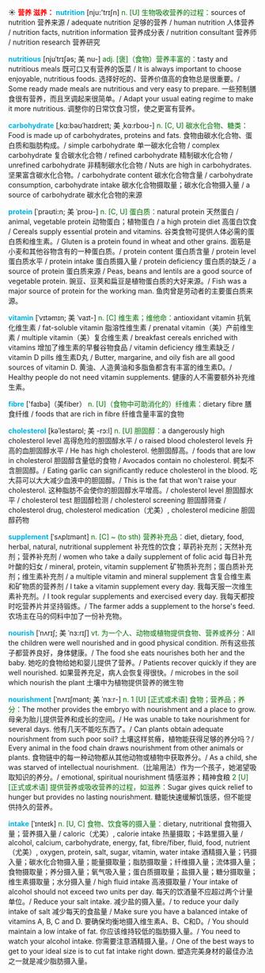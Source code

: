 ☀ <font color="red">**营养 滋养：**</font>
<font color="sky blue">**nutrition**</font> [nju:'trɪʃn] 
<font color="rgb(227, 108, 9)">n. [U] 生物吸收营养的过程：</font>sources of nutrition 营养来源 / adequate nutrition 足够的营养 / human nutrition 人体营养 / nutrition facts, nutrition information 营养成分表 / nutrition consultant 营养师 / nutrition research 营养研究 
           
<font color="sky blue">**nutritious**</font> [njuˈtrɪʃəs; 美 nu-]
<font color="rgb(227, 108, 9)">adj. [褒]（食物）营养丰富的：</font>tasty and nutritious meals 既可口又有营养的饭菜 / It is always important to choose enjoyable, nutritious foods. 选择好吃的、营养价值高的食物总是很重要。/ Some ready made meals are nutritious and very easy to prepare. 一些预制膳食很有营养，而且烹调起来很简单。/ Adapt your usual eating regime to make it more nutritious. 调整你的日常饮食习惯，使之更富有营养。
     
<font color="sky blue">**carbohydrate**</font> [ˌkɑ:bəʊˈhaɪdreɪt; 美 ˌkɑ:rboʊ-]
<font color="rgb(227, 108, 9)">n. [C, U] 碳水化合物、糖类：</font>Food is made up of carbohydrates, proteins and fats. 食物由碳水化合物、蛋白质和脂肪构成。/ simple carbohydrate 单一碳水化合物 / complex carbohydrate 复合碳水化合物 / refined carbohydrate 精制碳水化合物 / unrefined carbohydrate 非精制碳水化合物 / Nuts are high in carbohydrates. 坚果富含碳水化合物。/ carbohydrate content 碳水化合物含量 / carbohydrate consumption, carbohydrate intake 碳水化合物摄取量；碳水化合物摄入量 / a source of carbohydrate 碳水化合物的来源
     
<font color="sky blue">**protein**</font> [ˈprəʊti:n; 美 ˈproʊ-]
<font color="rgb(227, 108, 9)">n. [C, U] 蛋白质：</font>natural protein 天然蛋白 / animal, vegetable protein 动物蛋白；植物蛋白 / a high protein diet 高蛋白饮食 / Cereals supply essential protein and vitamins. 谷类食物可提供人体必需的蛋白质和维生素。/ Gluten is a protein found in wheat and other grains. 面筋是小麦和其他谷物含有的一种蛋白质。/ protein content 蛋白质含量 / protein level 蛋白质水平 / protein intake 蛋白质摄入量 / protein deficiency 蛋白质的缺乏 / a source of protein 蛋白质来源 / Peas, beans and lentils are a good source of vegetable protein. 豌豆、豆荚和扁豆是植物蛋白质的大好来源。/ Fish was a major source of protein for the working man. 鱼肉曾是劳动者的主要蛋白质来源。

<font color="sky blue">**vitamin**</font> [ˈvɪtəmɪn; 美 ˈvaɪt-]
<font color="rgb(227, 108, 9)">n. [C] 维生素；维他命：</font>antioxidant vitamin 抗氧化维生素 / fat-soluble vitamin 脂溶性维生素 / prenatal vitamin（美）产前维生素 / multiple vitamin（美）复合维生素 / breakfast cereals enriched with vitamins 增加了维生素的早餐谷物食品 / vitamin deficiency 维生素缺乏 / vitamin D pills 维生素D丸 / Butter, margarine, and oily fish are all good sources of vitamin D. 黄油、人造黄油和多脂鱼都含有丰富的维生素D。/ Healthy people do not need vitamin supplements. 健康的人不需要额外补充维生素。

<font color="sky blue">**fibre**</font> ['faɪbə]（美fiber）
<font color="rgb(227, 108, 9)">n. [U]（食物中可助消化的）纤维素：</font>dietary fibre 膳食纤维 / foods that are rich in fibre 纤维含量丰富的食物
                      
<font color="sky blue">**cholesterol**</font> [kəˈlestərɒl; 美 -rɔ:l]
<font color="rgb(227, 108, 9)">n. [U] 胆固醇：</font>a dangerously high cholesterol level 高得危险的胆固醇水平 / o raised blood cholesterol levels 升高的血胆固醇水平 / He has high cholesterol. 他胆固醇高。/ foods that are low in cholesterol 胆固醇含量低的食物 / Avocados contain no cholesterol. 鳄梨不含胆固醇。/ Eating garlic can significantly reduce cholesterol in the blood. 吃大蒜可以大大减少血液中的胆固醇。/ This is the fat that won't raise your cholesterol. 这种脂肪不会使你的胆固醇水平增高。/ cholesterol level 胆固醇水平 / cholesterol test 胆固醇检测 / cholesterol screening 胆固醇筛查 / cholesterol drug, cholesterol medication（尤美）, cholesterol medicine 胆固醇药物

<font color="sky blue">**supplement**</font> [ˈsʌplɪmənt]
<font color="rgb(227, 108, 9)">n. [C] ~ (to sth) 营养补充品：</font>diet, dietary, food, herbal, natural, nutritional supplement 补充性的饮食；草药补充剂；天然补充剂；营养补充剂 / women who take a daily supplement of folic acid 每日补充叶酸的妇女 / mineral, protein, vitamin supplement 矿物质补充剂；蛋白质补充剂；维生素补充剂 / a multiple vitamin and mineral supplement 含复合维生素和矿物质的营养剂 / I take a vitamin supplement every day. 我每天服一次维生素补充剂。/ I took regular supplements and exercised every day. 我每天都按时吃营养片并坚持锻炼。/ The farmer adds a supplement to the horse's feed. 农场主在马的伺料中加了一份补充物。
           
<font color="sky blue">**nourish**</font> [ˈnʌrɪʃ; 美 ˈnɜ:rɪʃ]
<font color="rgb(227, 108, 9)">vt. 为一个人、动物或植物提供食物、营养或养分：</font>All the children were well nourished and in good physical condition. 所有这些孩子都营养良好，身体健康。/ The food she eats nourishes both her and the baby. 她吃的食物给她和婴儿提供了营养。/ Patients recover quickly if they are well nourished. 如果营养充足，病人会恢复得很快。/ microbes in the soil which nourish the plant 土壤中为植物提供营养的微生物

<font color="sky blue">**nourishment**</font> [ˈnʌrɪʃmənt; 美 ˈnɜ:r-]
<font color="rgb(227, 108, 9)">n. 1 [U] [正式或术语] 食物；营养品；养分：</font>The mother provides the embryo with nourishment and a place to grow. 母亲为胎儿提供营养和成长的空间。/ He was unable to take nourishment for several days. 他有几天不能吃东西了。/ Can plants obtain adequate nourishment from such poor soil? 土壤这样贫瘠，植物能获得足够的养分吗？/ Every animal in the food chain draws nourishment from other animals or plants. 食物链中的每一种动物都从其他动物或植物中获取养分。/ As a child, she was starved of intellectual nourishment.（比喻用法）作为一个孩子，她渴望吸取知识的养分。/ emotional, spiritual nourishment 情感滋养；精神食粮 <font color="rgb(227, 108, 9)">2 [U] [正式或术语] 提供营养或吸收营养的过程，如滋养：</font>Sugar gives quick relief to hunger but provides no lasting nourishment. 糖能快速缓解饥饿感，但不能提供持久的营养。
           
<font color="sky blue">**intake**</font> [ˈɪnteɪk]
<font color="rgb(227, 108, 9)">n. [U, C] 食物、饮食等的摄入量：</font>dietary, nutritional 食物摄入量；营养摄入量 / caloric（尤美）, calorie intake 热量摄取；卡路里摄入量 / alcohol, calcium, carbohydrate, energy, fat, fibre/fiber, fluid, food, nutrient（尤美）, oxygen, protein, salt, sugar, vitamin, water intake 酒精摄入量；钙摄入量；碳水化合物摄入量；能量摄取量；脂肪摄取量；纤维摄入量；流体摄入量；食物摄取量；养分摄入量；氧气吸入量；蛋白质摄取量；盐摄入量；糖分摄取量；维生素摄取量；水分摄入量 / high fluid intake 高液摄取量 / Your intake of alcohol should not exceed two units per day. 每天的饮酒量不应超过两个计量单位。/ Reduce your salt intake. 减少盐的摄入量。/ to reduce your daily intake of salt 减少每天的食盐量 / Make sure you have a balanced intake of vitamins A, B, C and D. 要确保均衡地摄入维生素A、B、C和D。/ You should maintain a low intake of fat. 你应该维持较低的脂肪摄入量。/ You need to watch your alcohol intake. 你需要注意酒精摄入量。/ One of the best ways to get to your ideal size is to cut fat intake right down. 塑造完美身材的最佳办法之一就是减少脂肪摄入量。
